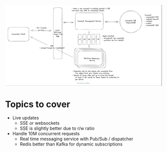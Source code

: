 ![Live Comments](images/live_comments.png)

# Topics to cover
- Live updates
  - SSE or websockets
  - SSE is slightly better due to r/w ratio
- Handle 10M concurrent requests
  - Real time messaging service with Pub/Sub / dispatcher
  - Redis better than Kafka for dynamic subscriptions